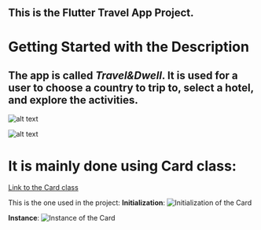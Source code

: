## This is the Flutter Travel App Project. 

# Getting Started with the Description

##  The app is called *Travel&Dwell*. It is used for a user to choose a country to trip to, select a hotel, and explore the activities.

![alt text](https://i.imgur.com/uGXE54A.png)

![alt text](https://i.imgur.com/qqmPoIM.png)

# It is mainly done using Card class:
[Link to the Card class](https://api.flutter.dev/flutter/material/Card-class.html)

This is the one used in the project:
__Initialization__:
![Initialization of the Card](https://i.imgur.com/nkYYgAp.png)

__Instance__:
![Instance of the Card](https://i.imgur.com/M9DWOv5.png)
